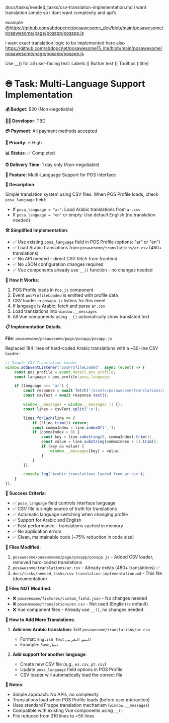 
docs/tasks/needed_tasks/csv-translation-implementation.md
i want translation simple
so i dont want complexity and api's

example
@https://github.com/abdopcnet/posawesome_dev/blob/main/posawesome/posawesome/page/posapp/posapp.js

i want exact translation logic to be implemented here also
https://github.com/abdopcnet/posawesome15_lite/blob/main/posawesome/posawesome/page/posapp/posapp.js

Use __() for all user-facing text:
Labels (<label>)
Button text (<span>)
Tooltips (:title)



# 🌐 Task: Multi-Language Support Implementation

**💰 Budget**: $30 (Non-negotiable)

**👨‍💻 Developer**: TBD

**💳 Payment**: All payment methods accepted

**🎯 Priority**: 🔥 High

**📊 Status**: ✅ Completed

**⏰ Delivery Time**: 1 day only (Non-negotiable)

**🔧 Feature**: Multi-Language Support for POS Interface

**📖 Description**:

Simple translation system using CSV files. When POS Profile loads, check `posa_language` field:
- If `posa_language = "ar"`: Load Arabic translations from `ar.csv`
- If `posa_language = "en"` or empty: Use default English (no translation needed)

**🛠️ Simplified Implementation**:

- ✅ Use existing `posa_language` field in POS Profile (options: "ar" or "en")
- ✅ Load Arabic translations from `posawesome/translations/ar.csv` (480+ translations)
- ✅ No API needed - direct CSV fetch from frontend
- ✅ No JSON configuration changes required
- ✅ Vue components already use `__()` function - no changes needed

**🎯 How It Works**:

1. POS Profile loads in `Pos.js` component
2. Event `posProfileLoaded` is emitted with profile data
3. CSV loader in `posapp.js` listens for this event
4. If language is Arabic: fetch and parse `ar.csv`
5. Load translations into `window.__messages`
6. All Vue components using `__()` automatically show translated text

**📋 Implementation Details**:

**File**: `posawesome/posawesome/page/posapp/posapp.js`

Replaced 184 lines of hard-coded Arabic translations with a ~30-line CSV loader:

```javascript
// Simple CSV Translation Loader
window.addEventListener('posProfileLoaded', async (event) => {
    const pos_profile = event.detail.pos_profile;
    const language = pos_profile.posa_language;

    if (language === 'ar') {
        const response = await fetch('/assets/posawesome/translations/ar.csv');
        const csvText = await response.text();

        window.__messages = window.__messages || {};
        const lines = csvText.split('\n');

        lines.forEach(line => {
            if (!line.trim()) return;
            const commaIndex = line.indexOf(',');
            if (commaIndex > 0) {
                const key = line.substring(0, commaIndex).trim();
                const value = line.substring(commaIndex + 1).trim();
                if (key && value) {
                    window.__messages[key] = value;
                }
            }
        });

        console.log('Arabic translations loaded from ar.csv');
    }
});
```

**🎯 Success Criteria**:

- ✅ `posa_language` field controls interface language
- ✅ CSV file is single source of truth for translations
- ✅ Automatic language switching when changing profile
- ✅ Support for Arabic and English
- ✅ Fast performance - translations cached in memory
- ✅ No application errors
- ✅ Clean, maintainable code (~75% reduction in code size)

**📁 Files Modified**:

1. `posawesome/posawesome/page/posapp/posapp.js` - Added CSV loader, removed hard-coded translations
2. `posawesome/translations/ar.csv` - Already exists (480+ translations) ✅
3. `docs/tasks/needed_tasks/csv-translation-implementation.md` - This file (documentation)

**📁 Files NOT Modified**:

- ❌ `posawesome/fixtures/custom_field.json` - No changes needed
- ❌ `posawesome/translations/en.csv` - Not used (English is default)
- ❌ Vue component files - Already use `__()`, no changes needed

**📝 How to Add More Translations**:

1. **Add new Arabic translation**: Edit `posawesome/translations/ar.csv`
   - Format: `English Text,النص العربي`
   - Example: `Save,حفظ`

2. **Add support for another language**:
   - Create new CSV file (e.g., `es.csv`, `pt.csv`)
   - Update `posa_language` field options in POS Profile
   - CSV loader will automatically load the correct file

**📝 Notes**:

- Simple approach: No APIs, no complexity
- Translations load when POS Profile loads (before user interaction)
- Uses standard Frappe translation mechanism (`window.__messages`)
- Compatible with existing Vue components using `__()`
- File reduced from 210 lines to ~55 lines
